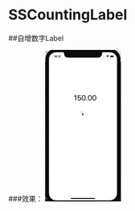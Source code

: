 # SSCountingLabel
##自增数字Label

###效果：
<img src="https://github.com/namesubai/SSCountingLabel/blob/master/自增数字.gif" width = 30% height = 30% />
